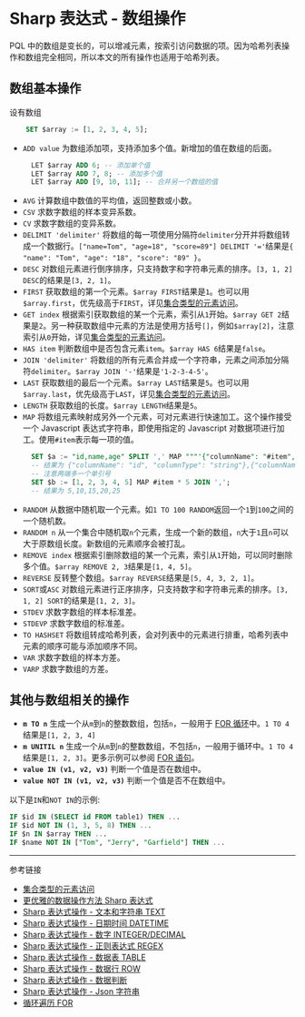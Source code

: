 # Sharp 表达式 - 数组操作

PQL 中的数组是变长的，可以增减元素，按索引访问数据的项。因为哈希列表操作和数组完全相同，所以本文的所有操作也适用于哈希列表。

## 数组基本操作

设有数组

```sql
    SET $array := [1, 2, 3, 4, 5];
```

* `ADD value` 为数组添加项，支持添加多个值。新增加的值在数组的后面。
  ```sql
    LET $array ADD 6; -- 添加单个值
    LET $array ADD 7, 8; -- 添加多个值
    LET $array ADD [9, 10, 11]; -- 合并另一个数组的值
  ```
* `AVG` 计算数组中数值的平均值，返回整数或小数。
* `CSV` 求数字数组的样本变异系数。
* `CV` 求数字数组的变异系数。
* `DELIMIT 'delimiter'` 将数组的每一项使用分隔符`delimiter`分开并将数组转成一个数据行。`["name=Tom", "age=18", "score=89"] DELIMIT '='`结果是`{ "name": "Tom", "age": "18", "score": "89" }`。
* `DESC` 对数组元素进行倒序排序，只支持数字和字符串元素的排序。`[3, 1, 2] DESC`的结果是`[3, 2, 1]`。
* `FIRST` 获取数组的第一个元素。`$array FIRST`结果是`1`。也可以用`$array.first`，优先级高于`FIRST`，详见[集合类型的元素访问](/pql/collection.md)。
* `GET index` 根据索引获取数组的某一个元素，索引从`1`开始。`$array GET 2`结果是`2`。另一种获取数组中元素的方法是使用方括号`[]`，例如`$array[2]`，注意索引从`0`开始，详见[集合类型的元素访问](/pql/collection.md)。
* `HAS item` 判断数组中是否包含元素`item`。`$array HAS 6`结果是`false`。
* `JOIN 'delimiter'` 将数组的所有元素合并成一个字符串，元素之间添加分隔符`delimiter`。`$array JOIN '-'`结果是`'1-2-3-4-5'`。
* `LAST` 获取数组的最后一个元素。`$array LAST`结果是`5`。也可以用`$array.last`，优先级高于`LAST`，详见[集合类型的元素访问](/pql/collection.md)。
* `LENGTH` 获取数组的长度。`$array LENGTH`结果是`5`。
* `MAP` 将数组元素映射成另外一个元素，可对元素进行快速加工。这个操作接受一个 Javascript 表达式字符串，即使用指定的 Javascript 对数据项进行加工。使用`#item`表示每一项的值。
    ```sql
      SET $a := "id,name,age" SPLIT ',' MAP """'{"columnName": "#item", "columnType": "string"}'""" JOIN ',';
      -- 结果为 {"columnName": "id", "columnType": "string"},{"columnName": "name", "columnType": "string"},{"columnName": "age", "columnType": "string"}
      -- 注意两端多一个单引号
      SET $b := [1, 2, 3, 4, 5] MAP #item * 5 JOIN ',';
      -- 结果为 5,10,15,20,25
    ```
* `RANDOM` 从数据中随机取一个元素。如`1 TO 100 RANDOM`返回一个`1`到`100`之间的一个随机数。
* `RANDOM n` 从一个集合中随机取`n`个元素，生成一个新的数组，`n`大于`1`且`n`可以大于原数组长度。新数组的元素顺序会被打乱。
* `REMOVE index` 根据索引删除数组的某一个元素，索引从`1`开始，可以同时删除多个值。`$array REMOVE 2, 3`结果是`[1, 4, 5]`。
* `REVERSE` 反转整个数组。`$array REVERSE`结果是`[5, 4, 3, 2, 1]`。
* `SORT`或`ASC` 对数组元素进行正序排序，只支持数字和字符串元素的排序。`[3, 1, 2] SORT`的结果是`[1, 2, 3]`。
* `STDEV` 求数字数组的样本标准差。
* `STDEVP` 求数字数组的标准差。
* `TO HASHSET` 将数组转成哈希列表，会对列表中的元素进行排重，哈希列表中元素的顺序可能与添加顺序不同。
* `VAR` 求数字数组的样本方差。
* `VARP` 求数字数组的方差。

## 其他与数组相关的操作

* **`m TO n`** 生成一个从`m`到`n`的整数数组，包括`n`，一般用于 [FOR 循环](/pql/for.md)中。`1 TO 4`结果是`[1, 2, 3, 4]`
* **`m UNITIL n`** 生成一个从`m`到`n`的整数数组，不包括`n`，一般用于循环中。`1 TO 4`结果是`[1, 2, 3]`。更多示例可以参阅 [FOR 语句](/pql/for.md)。
* **`value IN (v1, v2, v3)`** 判断一个值是否在数组中。
* **`value NOT IN (v1, v2, v3)`**  判断一个值是否不在数组中。

以下是`IN`和`NOT IN`的示例:

```sql
IF $id IN (SELECT id FROM table1) THEN ...
IF $id NOT IN (1, 3, 5, 8) THEN ...
IF $n IN $array THEN ...
IF $name NOT IN ["Tom", "Jerry", "Garfield"] THEN ...
```

---
参考链接

* [集合类型的元素访问](/pql/collection.md)
* [更优雅的数据操作方法 Sharp 表达式](/pql/sharp.md)
* [Sharp 表达式操作 - 文本和字符串 TEXT](/pql/sharp-text.md)
* [Sharp 表达式操作 - 日期时间 DATETIME](/pql/sharp-datetime.md)
* [Sharp 表达式操作 - 数字 INTEGER/DECIMAL](/pql/sharp-numeric.md)
* [Sharp 表达式操作 - 正则表达式 REGEX](/pql/sharp-regex.md)
* [Sharp 表达式操作 - 数据表 TABLE](/pql/sharp-table.md)
* [Sharp 表达式操作 - 数据行 ROW](/pql/sharp-row.md)
* [Sharp 表达式操作 - 数据判断](/pql/sharp-if.md)
* [Sharp 表达式操作 - Json 字符串](/pql/sharp-json.md)
* [循环遍历 FOR](/pql/for.md)